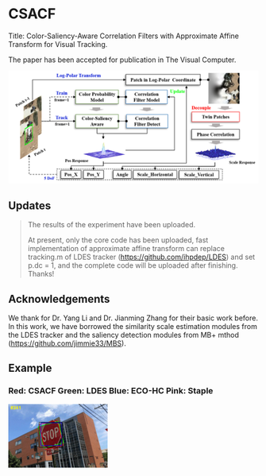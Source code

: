 # CSACF
Title: Color-Saliency-Aware Correlation Filters with Approximate Affine Transform for Visual Tracking.
>
The paper has been accepted for publication in The Visual Computer.
>
![Fig1](https://github.com/lv346308962/CSACF/blob/03a8452c99fdb6c984b4790e37b87b3f74a3d9ee/imgs/frame.png)
## Updates
> The results of the experiment have been uploaded.
> 
> At present, only the core code has been uploaded, fast implementation of approximate affine transform can replace tracking.m of LDES tracker (https://github.com/ihpdep/LDES) and set p.dc = 1, and the complete code will be uploaded after finishing. 
Thanks!
>
## Acknowledgements
We thank for Dr. Yang Li and Dr. Jianming Zhang for their basic work before. In this work, we have borrowed the similarity scale estimation modules from the LDES tracker and the saliency detection modules from MB+ mthod (https://github.com/jimmie33/MBS).
## Example
### Red: CSACF Green: LDES Blue: ECO-HC Pink: Staple
<img src="https://github.com/lv346308962/CSACF/blob/a8205a3d22d421202daadd9824a4196d6211dbad/imgs/test1.gif" width="200px"/>

